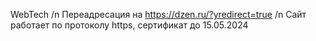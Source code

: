 WebTech /n
Переадресация на https://dzen.ru/?yredirect=true /n
Сайт работает по протоколу https, сертификат до 15.05.2024

